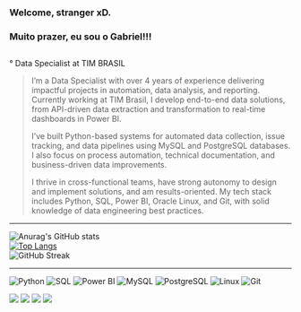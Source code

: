 ### Welcome, stranger xD.
### Muito prazer, eu sou o Gabriel!!!

##

<p>° Data Specialist at TIM BRASIL</p>

> I’m a Data Specialist with over 4 years of experience delivering impactful projects in automation, data analysis, and reporting. Currently working at TIM Brasil, I develop end-to-end data solutions, from API-driven data extraction and transformation to real-time dashboards in Power BI.  
>  
> I’ve built Python-based systems for automated data collection, issue tracking, and data pipelines using MySQL and PostgreSQL databases. I also focus on process automation, technical documentation, and business-driven data improvements.  
>  
> I thrive in cross-functional teams, have strong autonomy to design and implement solutions, and am results-oriented. My tech stack includes Python, SQL, Power BI, Oracle Linux, and Git, with solid knowledge of data engineering best practices.

---

![Anurag's GitHub stats](https://github-readme-stats.vercel.app/api?username=GabrielFrat&show_icons=true&theme=transparent) <br>
[![Top Langs](https://github-readme-stats.vercel.app/api/top-langs/?username=GabrielFrat&layout=donut)](https://github.com/GabrielFrat/github-readme-stats) <br>
![GitHub Streak](https://streak-stats.demolab.com?user=GabrielFrat&theme=dark&border_radius=30&locale=pt_BR)

---

![Python](https://img.shields.io/badge/Python-3776AB?style=for-the-badge&logo=python&logoColor=white)
![SQL](https://img.shields.io/badge/SQL-003B57?style=for-the-badge&logo=postgresql&logoColor=white)
![Power BI](https://img.shields.io/badge/PowerBI-F2C811?style=for-the-badge&logo=powerbi&logoColor=black)
![MySQL](https://img.shields.io/badge/MySQL-005C84?style=for-the-badge&logo=mysql&logoColor=white)
![PostgreSQL](https://img.shields.io/badge/PostgreSQL-316192?style=for-the-badge&logo=postgresql&logoColor=white)
![Linux](https://img.shields.io/badge/Linux-FCC624?style=for-the-badge&logo=linux&logoColor=black)
![Git](https://img.shields.io/badge/Git-F05032?style=for-the-badge&logo=git&logoColor=white)

<div> 
  <a href="https://www.instagram.com/gfratts/" target="_blank"><img src="https://img.shields.io/badge/-Instagram-%23E4405F?style=for-the-badge&logo=instagram&logoColor=white"></a>
  <a href="https://twitter.com/GabsFratucci" target="_blank"><img src="https://img.shields.io/badge/Twitter-1DA1F2?style=for-the-badge&logo=twitter&logoColor=white"></a>
  <a href="mailto:gabrielfrat@hotmail.com"><img src="https://img.shields.io/badge/Microsoft_Outlook-0078D4?style=for-the-badge&logo=microsoft-outlook&logoColor=white"></a>
  <a href="https://www.linkedin.com/in/gabriel-fratucci-dos-reis-7838611b6/" target="_blank"><img src="https://img.shields.io/badge/-LinkedIn-%230077B5?style=for-the-badge&logo=linkedin&logoColor=white"></a> 
</div>

  
